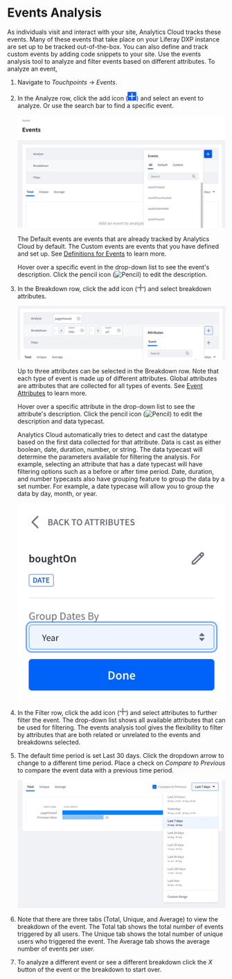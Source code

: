 # Events Analysis

As individuals visit and interact with your site, Analytics Cloud tracks these events. Many of these events that take place on your Liferay DXP instance are set up to be tracked out-of-the-box. You can also define and track custom events by adding code snippets to your site. Use the events analysis tool to analyze and filter events based on different attributes. To analyze an event, 

1. Navigate to *Touchpoints* &rarr; *Events*. 

1. In the Analyze row, click the add icon (![Add](../../images/icon-add.png)) and select an event to analyze. Or use the search bar to find a specific event.

    ![Select an event to analyze.](./events-analysis/images/01.png)

    The Default events are events that are already tracked by Analytics Cloud by default. The Custom events are events that you have defined and set up. See [Definitions for Events](../../workspace-data/defintions/definitions-for-events.md) to learn more.

    Hover over a specific event in the drop-down list to see the event's description. Click the pencil icon (![Pencil](../../images/icon-edit.png)) to edit the description.

1. In the Breakdown row, click the add icon (![Add](../../images/icon-plus.png)) and select breakdown attributes. 

    ![Select breakdowns for your event.](./events-analysis/images/02.png)

    Up to three attributes can be selected in the Breakdown row. Note that each type of event is made up of different attributes. Global attributes are attributes that are collected for all types of events. See [Event Attributes](../../workspace-data/defintions/definitions-for-events.md) to learn more.
    
    Hover over a specific attribute in the drop-down list to see the attribute's description. Click the pencil icon (![Pencil](../../images/icon-edit.png)) to edit the description and data typecast.

    Analytics Cloud automatically tries to detect and cast the datatype based on the first data collected for that attribute. Data is cast as either boolean, date, duration, number, or string. The data typecast will determine the parameters available for filtering the analysis. For example, selecting an attribute that has a date typecast will have filtering options such as a before or after time period. Date, duration, and number typecasts also have grouping feature to group the data by a set number. For example, a date typecase will allow you to group the data by day, month, or year. 

    ![For date, duration, and number, select how to group the data.](./events-analysis/images/03.png)

2. In the Filter row, click the add icon (![Add](../../images/icon-plus.png)) and select attributes to further filter the event. The drop-down list shows all available attributes that can be used for filtering. The events analysis tool gives the flexibility to filter by attributes that are both related or unrelated to the events and breakdowns selected. 

3. The default time period is set Last 30 days. Click the dropdown arrow to change to a different time period. Place a check on *Compare to Previous* to compare the event data with a previous time period.

    ![Select a different time period or compare to previous data.](./events-analysis/images/04.png)

4. Note that there are three tabs (Total, Unique, and Average) to view the breakdown of the event. The Total tab shows the total number of events triggered by all users. The Unique tab shows the total number of unique users who triggered the event. The Average tab shows the average number of events per user.

5. To analyze a different event or see a different breakdown click the *X* button of the event or the breakdown to start over.